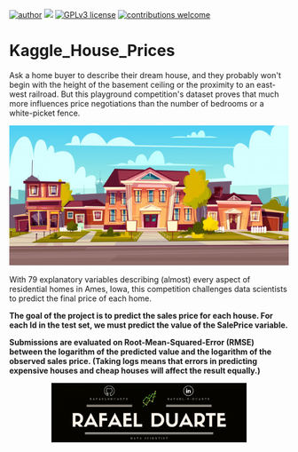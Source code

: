 [![author](https://img.shields.io/badge/author-rafaelnduarte-red.svg)](https://www.linkedin.com/in/rafael-n-duarte) [![](https://img.shields.io/badge/python-3.5+-blue.svg)](https://www.python.org/downloads/release/python-365/) [![GPLv3 license](https://img.shields.io/badge/License-GPLv3-blue.svg)](http://perso.crans.org/besson/LICENSE.html) [![contributions welcome](https://img.shields.io/badge/contributions-welcome-brightgreen.svg?style=flat)](https://github.com/rafaelnduarte/Kaggle_House_Prices/issues)


# Kaggle_House_Prices

Ask a home buyer to describe their dream house, and they probably won't begin with the height of the basement ceiling or the proximity to an east-west railroad. But this playground competition's dataset proves that much more influences price negotiations than the number of bedrooms or a white-picket fence.

<p align="center" >
  <img src="data/img/house_prices.jpg" >
</p>


With 79 explanatory variables describing (almost) every aspect of residential homes in Ames, Iowa, this competition challenges data scientists to predict the final price of each home.

**The goal of the project is to predict the sales price for each house. For each Id in the test set, we must predict the value of the SalePrice variable.**

**Submissions are evaluated on Root-Mean-Squared-Error (RMSE) between the logarithm of the predicted value and the logarithm of the observed sales price. (Taking logs means that errors in predicting expensive houses and cheap houses will affect the result equally.)**

<p align="center" >
  <img src="rafaelnd_banner.png" width=70% >
</p>
